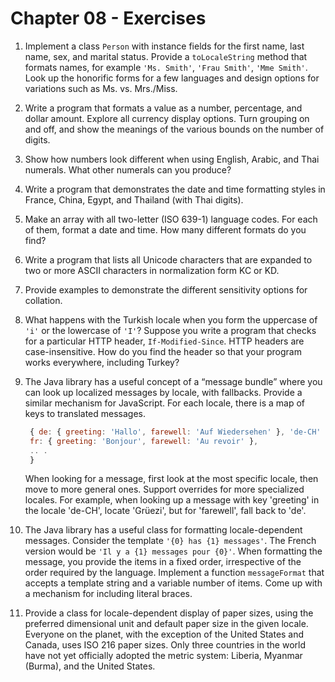# Chapter 08 - Exercises

1. Implement a class ``Person`` with instance fields for the first name, last
   name, sex, and marital status. Provide a ``toLocaleString`` method that
   formats names, for example ``'Ms. Smith'``, ``'Frau Smith'``,
   ``'Mme Smith'``. Look up the honorific forms for a few languages and design
   options for variations such as Ms. vs. Mrs./Miss.


2. Write a program that formats a value as a number, percentage, and dollar
   amount. Explore all currency display options. Turn grouping on and off, and
   show the meanings of the various bounds on the number of digits.


3. Show how numbers look different when using English, Arabic, and Thai
   numerals. What other numerals can you produce?


4. Write a program that demonstrates the date and time formatting styles in
   France, China, Egypt, and Thailand (with Thai digits).


5. Make an array with all two-letter (ISO 639-1) language codes. For each of
   them, format a date and time. How many different formats do you find?


6. Write a program that lists all Unicode characters that are expanded to two
   or more ASCII characters in normalization form KC or KD.


7. Provide examples to demonstrate the different sensitivity options for
   collation.


8. What happens with the Turkish locale when you form the uppercase of ``'i'``
   or the lowercase of ``'I'``? Suppose you write a program that checks for a
   particular HTTP header, ``If-Modified-Since``. HTTP headers are
   case-insensitive. How do you find the header so that your program works
   everywhere, including Turkey?


9. The Java library has a useful concept of a “message bundle” where you can
   look up localized messages by locale, with fallbacks. Provide a similar
   mechanism for JavaScript. For each locale, there is a map of keys to
   translated messages.
   ```js
    { de: { greeting: 'Hallo', farewell: 'Auf Wiedersehen' }, 'de-CH' : { greeting: 'Grüezi' },
    fr: { greeting: 'Bonjour', farewell: 'Au revoir' },
    .. .
    }
   ```
   When looking for a message, first look at the most specific locale, then
   move to more general ones. Support overrides for more specialized locales.
   For example, when looking up a message with key 'greeting' in the locale
   'de-CH', locate 'Grüezi', but for 'farewell', fall back to 'de'.


10. The Java library has a useful class for formatting locale-dependent
    messages. Consider the template ``'{0} has {1} messages'``. The French
    version would be ``'Il y a {1} messages pour {0}'``. When formatting the
    message, you provide the items in a fixed order, irrespective of the order
    required by the language. Implement a function ``messageFormat`` that
    accepts a template string and a variable number of items. Come up with a
    mechanism for including literal braces.


11. Provide a class for locale-dependent display of paper sizes, using the
    preferred dimensional unit and default paper size in the given locale.
    Everyone on the planet, with the exception of the United States and
    Canada, uses ISO 216 paper sizes. Only three countries in the world have
    not yet officially adopted the metric system: Liberia, Myanmar (Burma),
    and the United States.